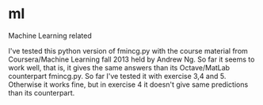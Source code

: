 ml
==

Machine Learning related

I've tested this python version of fmincg.py with the course material from Coursera/Machine Learning fall 2013 held by Andrew Ng. So far it seems to work well, that is, it gives the same answers than its Octave/MatLab counterpart fmincg.py. So far I've tested it with exercise 3,4 and 5. Otherwise it works fine, but in exercise 4 it doesn't give same predictions than its counterpart. 
